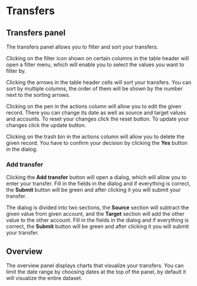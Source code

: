 # Transfers

## Transfers panel
The transfers panel allows you to filter and sort your transfers.

Clicking on the filter icon shown on certain columns in the table header will open a filter menu, which will enable you to select the values you want to filter by.

Clicking the arrows in the table header cells will sort your transfers. You can sort by multiple columns, the order of them will be shown by the number next to the sorting arrows.

Clicking on the pen in the actions column will allow you to edit the given record. There you can change its date as well as source and target values and accounts. To reset your changes click the reset button. To update your changes click the update button.

Clicking on the trash bin in the actions column will allow you to delete the given record. You have to confirm your decision by clicking the **Yes** button in the dialog.

### Add transfer
Clicking the **Add transfer** button will open a dialog, which will allow you to enter your transfer. Fill in the fields in the dialog and if everything is correct, the **Submit** button will be green and after clicking it you will submit your transfer.

The dialog is divided into two sections, the **Source** section will subtract the given value from given account, and the **Target** section will add the other value to the other account. Fill in the fields in the dialog and if everything is correct, the **Submit** button will be green and after clicking it you will submit your transfer.

## Overview
The overview panel displays charts that visualize your transfers. You can limit the date range by choosing dates at the top of the panel, by default it will visualize the entire dataset.
